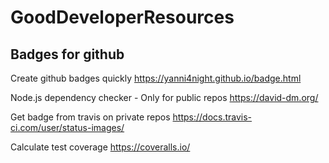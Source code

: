 # GoodDeveloperResources

## Badges for github
Create github badges quickly https://yanni4night.github.io/badge.html

Node.js dependency checker - Only for public repos https://david-dm.org/

Get badge from travis on private repos https://docs.travis-ci.com/user/status-images/

Calculate test coverage https://coveralls.io/

